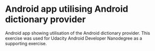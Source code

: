 # Android app utilising Android dictionary provider

Android app showing utilisation of the Android dictionary provider. This exercise was used for Udacity Android Developer Nanodegree as a supporting exercise.
